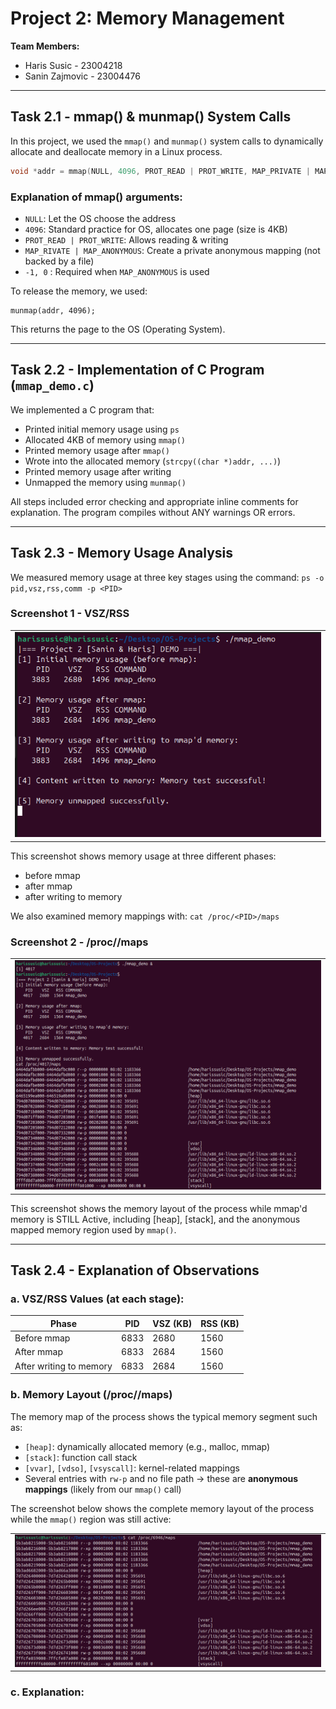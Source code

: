 # Project 2: Memory Management

**Team Members:**
- Haris Susic - 23004218
- Sanin Zajmovic - 23004476


---

## Task 2.1 - mmap() & munmap() System Calls

In this project, we used the `mmap()` and `munmap()` system calls to dynamically allocate and deallocate memory in a Linux process.

```c
void *addr = mmap(NULL, 4096, PROT_READ | PROT_WRITE, MAP_PRIVATE | MAP_ANONYMOUS, -1, 0);
```

### Explanation of mmap() arguments:
- `NULL`: Let the OS choose the address
- `4096`: Standard practice for OS, allocates one page (size is 4KB)
- `PROT_READ | PROT_WRITE`: Allows reading & writing
- `MAP_RIVATE | MAP_ANONYMOUS`: Create a private anonymous mapping (not backed by a file)
- `-1, 0` : Required when `MAP_ANONYMOUS` is used

To release the memory, we used:
```
munmap(addr, 4096);
```

This returns the page to the OS (Operating System).

---

## Task 2.2 - Implementation of C Program (`mmap_demo.c`)

We implemented a C program that:
- Printed initial memory usage using `ps`
- Allocated 4KB of memory using `mmap()`
- Printed memory usage after `mmap()`
- Wrote into the allocated memory (`strcpy((char *)addr, ...)`)
- Printed memory usage after writing
- Unmapped the memory using `munmap()`

All steps included error checking and appropriate inline comments for explanation.
The program compiles without ANY warnings OR errors.

---

## Task 2.3 - Memory Usage Analysis

We measured memory usage at three key stages using the command:
`ps -o pid,vsz,rss,comm -p <PID>`

### Screenshot 1 - VSZ/RSS 

<table>
  <tr>
    <td><img src="task2.3.png" alt="VSZ RSS Output" width="620"/></td>
  </tr>
</table>


This screenshot shows memory usage at three different phases:
- before mmap
- after mmap
- after writing to memory


We also examined memory mappings with:
`cat /proc/<PID>/maps`

### Screenshot 2 - /proc/<PID>/maps

<table>
  <tr>
    <td><img src="task2.3second.png" alt="Memory Map" width="500"/></td>
  </tr>
</table>


This screenshot shows the memory layout of the process while mmap'd memory is STILL Active, including [heap], [stack], and the anonymous mapped memory region used by `mmap()`.

---

## Task 2.4 - Explanation of Observations

### a. VSZ/RSS Values (at each stage):
| Phase                      | PID  | VSZ (KB) | RSS (KB) |
|----------------------------|------|----------|----------|
| Before mmap                | 6833 | 2680     | 1560     |
| After mmap                 | 6833 | 2684     | 1560     |
| After writing to memory    | 6833 | 2684     | 1560     |



### b. Memory Layout (/proc/<PID>/maps)

The memory map of the process shows the typical memory segment such as:

- `[heap]`: dynamically allocated memory (e.g., malloc, mmap)
- `[stack]`: function call stack
- `[vvar]`, `[vdso]`, `[vsyscall]`: kernel-related mappings
- Several entries with `rw-p` and no file path → these are **anonymous mappings** (likely from our `mmap()` call)

The screenshot below shows the complete memory layout of the process while the `mmap()` region was still active:

<table>
  <tr>
    <td><img src="memory.png" alt="Memory" width="500"/></td>
  </tr>
</table>


### c. Explanation: 
